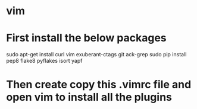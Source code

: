 # vim

# First install the below packages

sudo apt-get install curl vim exuberant-ctags git ack-grep
sudo pip install pep8 flake8 pyflakes isort yapf

# Then create copy this .vimrc file and open vim to install all the plugins
